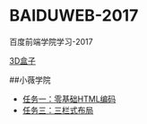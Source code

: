 # BAIDUWEB-2017
百度前端学院学习-2017

[3D盒子](https://chengehi.github.io/BAIDUWEB-2017/3D-box.html)

##小薇学院
* [任务一：零基础HTML编码](https://chengehi.github.io/BAIDUWEB-2017/xiaowei/task_1_1_1/任务一：零基础HTML编码.html)
* [任务三：三栏式布局](https://chengehi.github.io/BAIDUWEB-2017/xiaowei/task_1_3_1/task_1_3_1.html)

